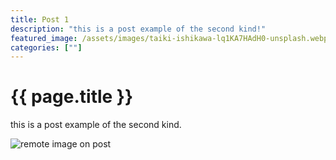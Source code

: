 ```yaml
---
title: Post 1
description: "this is a post example of the second kind!"
featured_image: /assets/images/taiki-ishikawa-lq1KA7HAdH0-unsplash.webp
categories: [""]
---
```


# {{ page.title }}

this is a post example of the second kind.

![remote image on post](https://source.unsplash.com/PdeP2ZxooVo)
